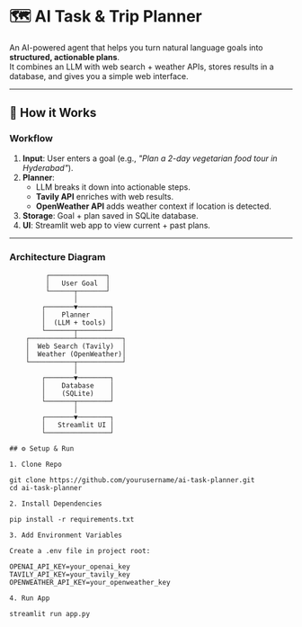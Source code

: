 # 🗺️ AI Task & Trip Planner

An AI-powered agent that helps you turn natural language goals into **structured, actionable plans**.  
It combines an LLM with web search + weather APIs, stores results in a database, and gives you a simple web interface.

---

## 🚀 How it Works

### Workflow
1. **Input**: User enters a goal (e.g., *"Plan a 2-day vegetarian food tour in Hyderabad"*).
2. **Planner**:  
   - LLM breaks it down into actionable steps.  
   - **Tavily API** enriches with web results.  
   - **OpenWeather API** adds weather context if location is detected.  
3. **Storage**: Goal + plan saved in SQLite database.  
4. **UI**: Streamlit web app to view current + past plans.

---

### Architecture Diagram

```text
         ┌──────────────┐
         │   User Goal  │
         └──────┬───────┘
                │
        ┌───────▼────────┐
        │    Planner     │
        │  (LLM + tools) │
        └───────┬────────┘
    ┌───────────┴───────────┐
    │  Web Search (Tavily)  │
    │  Weather (OpenWeather)│
    └───────────┬───────────┘
                │
        ┌───────▼────────┐
        │    Database    │
        │    (SQLite)    │
        └───────┬────────┘
                │
        ┌───────▼────────┐
        │   Streamlit UI │
        └────────────────┘

## ⚙️ Setup & Run

1. Clone Repo

git clone https://github.com/yourusername/ai-task-planner.git
cd ai-task-planner

2. Install Dependencies

pip install -r requirements.txt

3. Add Environment Variables

Create a .env file in project root:

OPENAI_API_KEY=your_openai_key
TAVILY_API_KEY=your_tavily_key
OPENWEATHER_API_KEY=your_openweather_key

4. Run App

streamlit run app.py